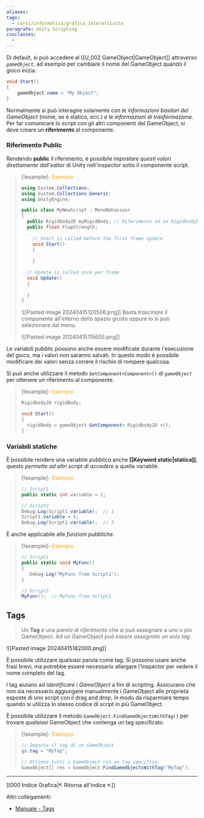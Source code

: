 ```yaml
---
aliases: 
tags:
  - corsi/informatica/grafica_interattivita
paragrafo: Unity Scripting
cssclasses:
  - 
---
```

Di default, si può accedere al [[U_002 GameObject|GameObject]] attraverso *`gameObject`*, ad esempio per cambiare il nome del GameObject quando il gioco inizia:

```CS
void Start()
{
    gameObject.name = "My Object";
}
```

Normalmente si può interagire solamente con le *informazioni basilari del GameObject* (nome, se è statico, ecc.) e le *informazioni di trasformazione*. Per far comunicare lo script con gli altri componenti del GameObject, si deve creare un **riferimento** al componente.

### Riferimento Public
Rendendo **public** il riferimento, è possibile *impostare questi valori direttamente dall'editor* di Unity nell'inspector sotto il componente script.

> [!example]- <font color="orange">Esempio</font>
>```CS
>using System.Collections;
>using System.Collections.Generic;
>using UnityEngine;
>
>public class MyNewScript : MonoBehaviour
>{
>	public Rigidbody2D myRigidBody; // Riferimento ad un Rigidbody2D
>	public float FlapStrength;
>	
>    // Start is called before the first frame update
>    void Start()
>    {
>		
>    }
>	
>	// Update is called once per frame
>	void Update()
>	{
>	    
>	}
>}
>```
>
>![[Pasted image 20240415120506.png]]
>Basta *trascinare* il componente all'interno dello spazio giusto oppure lo si può selezionare dal menu.
>
>![[Pasted image 20240415115605.png]]

Le variabili pubblic possono anche essere modificate durante l'esecuzione del gioco, ma i valori non saranno salvati. In questo modo è possibile modificare dei valori senza correre il rischio di rompere qualcosa. 

Si può anche utilizzare il metodo `GetComponent<Component>()` di *`gameObject`* per ottenere un riferimento al componente.

> [!example]- <font color="orange">Esempio</font>
>```CS
>Rigidbody2D rigidBody;
>
>void Start() 
>{
>	rigidBody = gameObject.GetComponent<‎ Rigidbody2D‎ >();
>}
>```

### Variabili statiche
È possibile rendere una variabile *pubblica* anche **[[Keyword static|statica]]**, questo *permette ad altri script di accedere* a quella variabile. 

> [!example]- <font color="orange">Esempio</font>
>```CS
>// Script1
>public static int variable = 1;
>
>// Script2
>Debug.Log(Script1.variable);  // 1
>Script1.variable = 5;
>Debug.Log(Script1.variable);  // 5
>```

È anche applicabile alle *funzioni pubbliche*.

> [!example]- <font color="orange">Esempio</font>
>```CS
>// Script1
>public static void MyFunc()
>{
>    Debug.Log("MyFunc from Script1");
>}
>
>// Script2
>MyFunc();  // MyFunc from Script1
>```

## Tags
>Un **Tag** è una *parola di riferimento* che si può assegnare a uno o più GameObject.
>Ad un GameObject *può essere assegnato un solo tag*.

![[Pasted image 20240415182000.png]]

È possibile utilizzare qualsiasi parola come tag. Si possono usare anche frasi brevi, ma potrebbe essere necessario allargare l'Inspector per vedere il nome completo del tag.

I tag aiutano ad *identificare i GameObject* a fini di scripting. Assicurano che non sia necessario aggiungere manualmente i GameObject alle proprietà esposte di uno script con il drag and drop, in modo da risparmiare tempo quando si utilizza lo stesso codice di script in più GameObject.

È possibile utilizzare il metodo `GameObject.FindGameObjectsWithTag()` per trovare *qualsiasi* GameObject che contenga un tag specificato.

> [!example]- <font color="orange">Esempio</font>
>```CS
>// Imposta il tag di un GameObject
>go.tag = "MyTag";
>
>// Ottiene tutti i GameObject con un tag specifico
>GameObject[] res = GameObject.FindGameObjectsWithTag("MyTag");
>```


___
[[000 Indice Grafica|↖ Ritorna all'indice ↖]]

Altri collegamenti: 
- [Manuale - Tags](https://docs.unity3d.com/Manual/Tags.html)